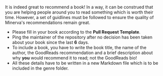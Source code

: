 It is indeed great to recommend a book! In a way, it can be construed that you are helping people around you to read something which is 
worth their time. However, a set of guidlines must be followed to ensure the quality of Minerva's recommendations remain great.

- Please fill in your book according to the **Pull Request Template**.
- Ping the maintainer of the repository after no decision has been taken about your book since the last **6** days.
- To include a book, you have to write the book title, the name of the author, the GoodReads recommendation and a brief description about why **you** would recommend it to read; not the GoodReads bio!
- All these details have to be written in a new Markdown file which is to be included in the genre folder.
